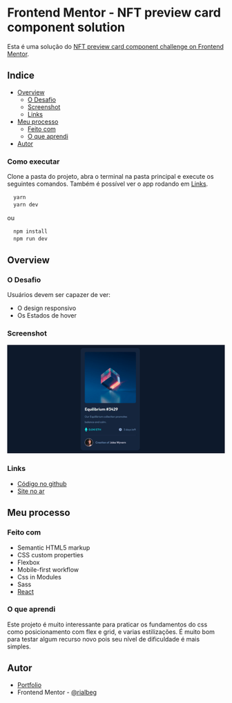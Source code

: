 # Frontend Mentor - NFT preview card component solution

Esta é uma solução do  [NFT preview card component challenge on Frontend Mentor](https://www.frontendmentor.io/challenges/nft-preview-card-component-SbdUL_w0U). 

## Indice

- [Overview](#overview)
  - [O Desafio](#o-desafio)
  - [Screenshot](#screenshot)
  - [Links](#links)
- [Meu processo](#meu-processo)
  - [Feito com](#feito-com)
  - [O que aprendi](#o-que-aprendi)
- [Autor](#autor)

### Como executar

Clone a pasta do projeto, abra o terminal na pasta principal e execute os seguintes comandos. Também é possível ver o app rodando em [Links](#links).

```bash
  yarn  
  yarn dev
```

ou

```bash
  npm install 
  npm run dev
```

## Overview

### O Desafio

Usuários devem ser capazer de ver:

- O design responsivo 
- Os Estados de hover

### Screenshot

![](./nft-card-preview.gif)


### Links

- [Código no github](https://github.com/rialbeg/nft-preview-card-component-react)
- [Site no ar](https://nft-preview-card-component-react-yw6n.vercel.app/)

## Meu processo

### Feito com

- Semantic HTML5 markup
- CSS custom properties
- Flexbox
- Mobile-first workflow
- Css in Modules
- Sass
- [React](https://reactjs.org/)

### O que aprendi

Este projeto é muito interessante para praticar os fundamentos do css como posicionamento com flex e grid, e varias estilizações. É muito bom para testar algum recurso novo pois seu nível de dificuldade é mais simples.

## Autor

- [Portfolio](rialbeg.github.io/portfolio)
- Frontend Mentor - [@rialbeg](https://www.frontendmentor.io/profile/rialbeg)